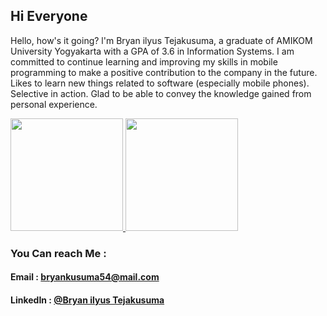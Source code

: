 
## Hi Everyone
Hello, how's it going? l'm Bryan ilyus Tejakusuma, a graduate of AMIKOM University Yogyakarta with a GPA of 3.6 in Information Systems. I am committed to continue learning and improving my skills in mobile programming to make a positive contribution to the company in the future. Likes to learn new things related to software (especially mobile phones). Selective in action. Glad to be able to convey the knowledge gained from personal experience.
<p align="left">
<a href="https://github.com/KagayakuMirai54">
  <img height="180em" src="https://github-readme-stats-eight-theta.vercel.app/api?username=KagayakuMirai54&show_icons=true&theme=algolia&include_all_commits=true&count_private=true"/>
  <img height="180em" src="https://github-readme-stats-eight-theta.vercel.app/api/top-langs/?username=KagayakuMirai54&layout=compact&langs_count=8&theme=algolia"/>
</a>
</p>

### You Can reach Me :
#### Email     : [bryankusuma54@mail.com](bryankusuma54@gmail.com)
#### LinkedIn   : [@Bryan ilyus Tejakusuma](https://www.linkedin.com/in/bryan-ilyus-tejakusuma-264532253)

<!--
**KagayakuMirai54/KagayakuMirai54** is a ✨ _special_ ✨ repository because its `README.md` (this file) appears on your GitHub profile.

Here are some ideas to get you started:

- 🔭 I’m currently working on ...
- 🌱 I’m currently learning ...
- 👯 I’m looking to collaborate on ...
- 🤔 I’m looking for help with ...
- 💬 Ask me about ...
- 📫 How to reach me: ...
- 😄 Pronouns: ...
- ⚡ Fun fact: ...
-->

